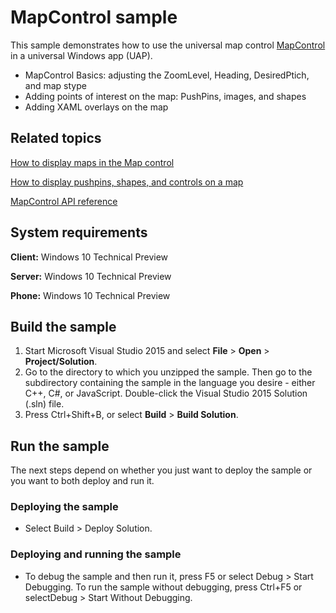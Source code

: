 # MapControl sample

This sample demonstrates how to use the universal map control [MapControl]( https://msdn.microsoft.com/en-us/library/windows/apps/xaml/windows.ui.xaml.controls.maps.mapcontrol.aspx) in a universal Windows app (UAP). 

* MapControl Basics: adjusting the ZoomLevel, Heading, DesiredPtich, and map stype
* Adding points of interest on the map: PushPins, images, and shapes
* Adding XAML overlays on the map

## Related topics

[How to display maps in the Map control](https://msdn.microsoft.com/en-us/library/windows/apps/xaml/dn642089.aspx)

[How to display pushpins, shapes, and controls on a map](https://msdn.microsoft.com/en-us/library/windows/apps/xaml/dn792121.aspx) 

[MapControl API reference]( https://msdn.microsoft.com/en-us/library/windows/apps/xaml/windows.ui.xaml.controls.maps.mapcontrol.aspx) 

## System requirements

**Client:** Windows 10 Technical Preview

**Server:** Windows 10 Technical Preview

**Phone:**  Windows 10 Technical Preview

## Build the sample

1. Start Microsoft Visual Studio 2015 and select **File** \> **Open** \> **Project/Solution**.
2. Go to the directory to which you unzipped the sample. Then go to the subdirectory containing the sample in the language you desire - either C++, C#, or JavaScript. Double-click the Visual Studio 2015 Solution (.sln) file. 
3. Press Ctrl+Shift+B, or select **Build** \> **Build Solution**. 

## Run the sample

The next steps depend on whether you just want to deploy the sample or you want to both deploy and run it.

### Deploying the sample

- Select Build > Deploy Solution. 

### Deploying and running the sample

- To debug the sample and then run it, press F5 or select Debug >  Start Debugging. To run the sample without debugging, press Ctrl+F5 or selectDebug > Start Without Debugging. 
